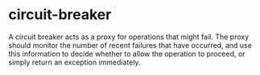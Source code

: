 # circuit-breaker
A circuit breaker acts as a proxy for operations that might fail. The proxy should monitor the number of recent failures that have occurred, and use this information to decide whether to allow the operation to proceed, or simply return an exception immediately.
